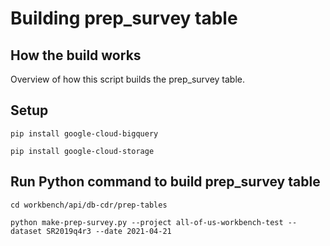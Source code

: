 # Building prep_survey table

## How the build works
Overview of how this script builds the prep_survey table.

## Setup

`pip install google-cloud-bigquery`

`pip install google-cloud-storage`

## Run Python command to build prep_survey table

`cd workbench/api/db-cdr/prep-tables`

`python make-prep-survey.py --project all-of-us-workbench-test --dataset SR2019q4r3 --date 2021-04-21`